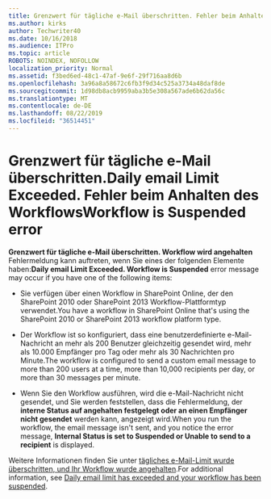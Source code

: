 ```yaml
---
title: Grenzwert für tägliche e-Mail überschritten. Fehler beim Anhalten des Workflows
ms.author: kirks
author: Techwriter40
ms.date: 10/16/2018
ms.audience: ITPro
ms.topic: article
ROBOTS: NOINDEX, NOFOLLOW
localization_priority: Normal
ms.assetid: f3bed6ed-48c1-47af-9e6f-29f716aa8d6b
ms.openlocfilehash: 3a96a8a58672c6fb3f9d34c525a3734a48daf8de
ms.sourcegitcommit: 1d98db8acb9959aba3b5e308a567ade6b62da56c
ms.translationtype: MT
ms.contentlocale: de-DE
ms.lasthandoff: 08/22/2019
ms.locfileid: "36514451"
---
```

# <a name="daily-email-limit-exceeded-workflow-is-suspended-error"></a><span data-ttu-id="0959a-103">Grenzwert für tägliche e-Mail überschritten.</span><span class="sxs-lookup"><span data-stu-id="0959a-103">Daily email Limit Exceeded.</span></span> <span data-ttu-id="0959a-104">Fehler beim Anhalten des Workflows</span><span class="sxs-lookup"><span data-stu-id="0959a-104">Workflow is Suspended error</span></span>

 <span data-ttu-id="0959a-105">**Grenzwert für tägliche e-Mail überschritten. Workflow wird angehalten** Fehlermeldung kann auftreten, wenn Sie eines der folgenden Elemente haben:</span><span class="sxs-lookup"><span data-stu-id="0959a-105">**Daily email Limit Exceeded. Workflow is Suspended** error message may occur if you have one of the following items:</span></span> 
  
- <span data-ttu-id="0959a-106">Sie verfügen über einen Workflow in SharePoint Online, der den SharePoint 2010 oder SharePoint 2013 Workflow-Plattformtyp verwendet.</span><span class="sxs-lookup"><span data-stu-id="0959a-106">You have a workflow in SharePoint Online that's using the SharePoint 2010 or SharePoint 2013 workflow platform type.</span></span>
    
- <span data-ttu-id="0959a-107">Der Workflow ist so konfiguriert, dass eine benutzerdefinierte e-Mail-Nachricht an mehr als 200 Benutzer gleichzeitig gesendet wird, mehr als 10.000 Empfänger pro Tag oder mehr als 30 Nachrichten pro Minute.</span><span class="sxs-lookup"><span data-stu-id="0959a-107">The workflow is configured to send a custom email message to more than 200 users at a time, more than 10,000 recipients per day, or more than 30 messages per minute.</span></span>
    
- <span data-ttu-id="0959a-108">Wenn Sie den Workflow ausführen, wird die e-Mail-Nachricht nicht gesendet, und Sie werden feststellen, dass die Fehlermeldung, der **interne Status auf angehalten festgelegt oder an einen Empfänger nicht gesendet** werden kann, angezeigt wird.</span><span class="sxs-lookup"><span data-stu-id="0959a-108">When you run the workflow, the email message isn't sent, and you notice the error message, **Internal Status is set to Suspended or Unable to send to a recipient** is displayed.</span></span> 
    
<span data-ttu-id="0959a-109">Weitere Informationen finden Sie unter [tägliches e-Mail-Limit wurde überschritten, und Ihr Workflow wurde angehalten](https://go.microsoft.com/fwlink/?Linkid=2031137).</span><span class="sxs-lookup"><span data-stu-id="0959a-109">For additional information, see [Daily email limit has exceeded and your workflow has been suspended](https://go.microsoft.com/fwlink/?Linkid=2031137).</span></span>
  
